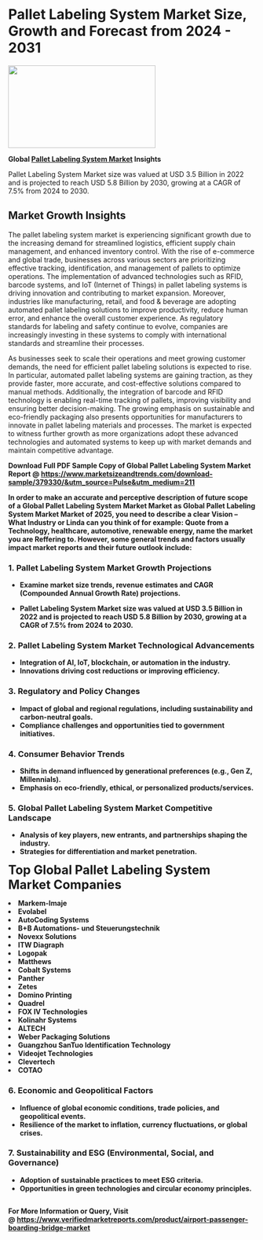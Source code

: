 <H1>Pallet Labeling System Market Size, Growth and Forecast from 2024 - 2031</H1><img class="aligncenter size-medium wp-image-584254" src="https://thirdeyenews.in/wp-content/uploads/2024/09/Global-Market-Research-300x168.jpeg" alt="" width="300" height="168" /><p><strong>Global&nbsp;<a href="https://www.marketsizeandtrends.com/download-sample/379330/&amp;utm_source=Pulse&amp;utm_medium=211">Pallet Labeling System Market</a> Insights</strong></p><p>Pallet Labeling System Market size was valued at USD 3.5 Billion in 2022 and is projected to reach USD 5.8 Billion by 2030, growing at a CAGR of 7.5% from 2024 to 2030.</p><p><h2>Market Growth Insights</h2> <p>The pallet labeling system market is experiencing significant growth due to the increasing demand for streamlined logistics, efficient supply chain management, and enhanced inventory control. With the rise of e-commerce and global trade, businesses across various sectors are prioritizing effective tracking, identification, and management of pallets to optimize operations. The implementation of advanced technologies such as RFID, barcode systems, and IoT (Internet of Things) in pallet labeling systems is driving innovation and contributing to market expansion. Moreover, industries like manufacturing, retail, and food & beverage are adopting automated pallet labeling solutions to improve productivity, reduce human error, and enhance the overall customer experience. As regulatory standards for labeling and safety continue to evolve, companies are increasingly investing in these systems to comply with international standards and streamline their processes.</p> <p><strong></strong></p> <p>As businesses seek to scale their operations and meet growing customer demands, the need for efficient pallet labeling solutions is expected to rise. In particular, automated pallet labeling systems are gaining traction, as they provide faster, more accurate, and cost-effective solutions compared to manual methods. Additionally, the integration of barcode and RFID technology is enabling real-time tracking of pallets, improving visibility and ensuring better decision-making. The growing emphasis on sustainable and eco-friendly packaging also presents opportunities for manufacturers to innovate in pallet labeling materials and processes. The market is expected to witness further growth as more organizations adopt these advanced technologies and automated systems to keep up with market demands and maintain competitive advantage. <p><strong></p><p><span class=""><strong>Download Full PDF Sample Copy of Global Pallet Labeling System Market Report</strong> @ <a href="https://www.marketsizeandtrends.com/download-sample/379330/&amp;utm_source=Pulse&amp;utm_medium=211" target="_blank">https://www.marketsizeandtrends.com/download-sample/379330/&amp;utm_source=Pulse&amp;utm_medium=211</a></span></p><p>In order to make an accurate and perceptive description of future scope of a Global&nbsp;Pallet Labeling System Market Market as Global&nbsp;Pallet Labeling System Market Market of 2025, you need to describe a clear Vision &ndash; What Industry or Linda can you think of for example: Quote from a Technology, healthcare, automotive, renewable energy, name the market you are Reffering to. However, some general trends and factors usually impact market reports and their future outlook include:</p><h3>1.&nbsp;<strong>Pallet Labeling System Market Growth Projections</strong></h3><ul><li>Examine market size trends, revenue estimates and CAGR (Compounded Annual Growth Rate) projections.</li><li><p>Pallet Labeling System Market size was valued at USD 3.5 Billion in 2022 and is projected to reach USD 5.8 Billion by 2030, growing at a CAGR of 7.5% from 2024 to 2030.</p></li></ul><h3>2.&nbsp;<strong>Pallet Labeling System Market Technological Advancements</strong></h3><ul><li>Integration of AI, IoT, blockchain, or automation in the industry.</li><li>Innovations driving cost reductions or improving efficiency.</li></ul><h3>3.&nbsp;<strong>Regulatory and Policy Changes</strong></h3><ul><li>Impact of global and regional regulations, including sustainability and carbon-neutral goals.</li><li>Compliance challenges and opportunities tied to government initiatives.</li></ul><h3>4.&nbsp;<strong>Consumer Behavior Trends</strong></h3><ul><li>Shifts in demand influenced by generational preferences (e.g., Gen Z, Millennials).</li><li>Emphasis on eco-friendly, ethical, or personalized products/services.</li></ul><h3>5.&nbsp;<strong>Global Pallet Labeling System Market Competitive Landscape</strong></h3><ul><li>Analysis of key players, new entrants, and partnerships shaping the industry.</li><li>Strategies for differentiation and market penetration.</li></ul><p data-pm-slice="1 1 []"><span style="color: inherit; font-family: inherit; font-size: 25px;">Top Global Pallet Labeling System Market Companies</span></p><div class="" data-test-id=""><p><li>Markem-Imaje</li><li> Evolabel</li><li> AutoCoding Systems</li><li> B+B Automations- und Steuerungstechnik</li><li> Novexx Solutions</li><li> ITW Diagraph</li><li> Logopak</li><li> Matthews</li><li> Cobalt Systems</li><li> Panther</li><li> Zetes</li><li> Domino Printing</li><li> Quadrel</li><li> FOX IV Technologies</li><li> Kolinahr Systems</li><li> ALTECH</li><li> Weber Packaging Solutions</li><li> Guangzhou SanTuo ldentification Technology</li><li> Videojet Technologies</li><li> Clevertech</li><li> COTAO</li></p></div><h3>6.&nbsp;<strong>Economic and Geopolitical Factors</strong></h3><ul><li>Influence of global economic conditions, trade policies, and geopolitical events.</li><li>Resilience of the market to inflation, currency fluctuations, or global crises.</li></ul><h3>7.&nbsp;<strong>Sustainability and ESG (Environmental, Social, and Governance)</strong></h3><ul><li>Adoption of sustainable practices to meet ESG criteria.</li><li>Opportunities in green technologies and circular economy principles.</li></ul><h2><strong style="font-size: 14px;">For More Information or Query, Visit @&nbsp;</strong><a style="background-color: #ffffff; font-size: 14px;" href="https://www.marketsizeandtrends.com/report/pallet-labeling-system-market/" target="_blank">https://www.verifiedmarketreports.com/product/airport-passenger-boarding-bridge-market</a></h2>
